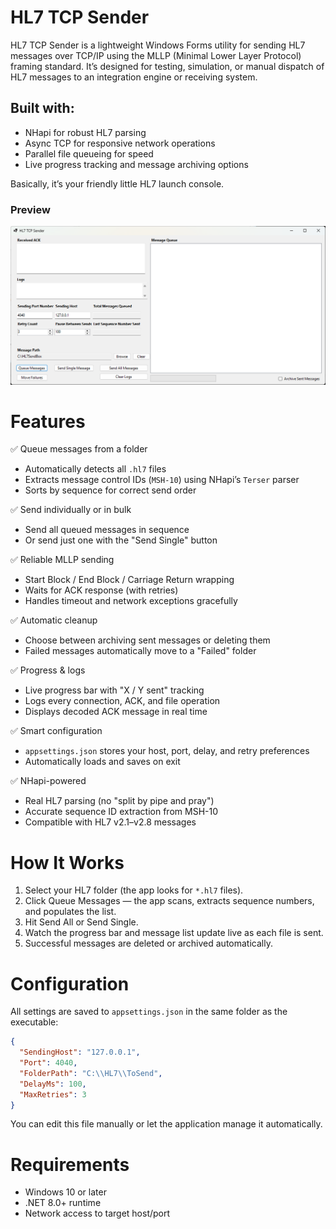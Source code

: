 # HL7 TCP Sender

HL7 TCP Sender is a lightweight Windows Forms utility for sending HL7 messages over TCP/IP using the MLLP (Minimal Lower Layer Protocol) framing standard.
It’s designed for testing, simulation, or manual dispatch of HL7 messages to an integration engine or receiving system.

## Built with:

- NHapi for robust HL7 parsing
- Async TCP for responsive network operations
- Parallel file queueing for speed
- Live progress tracking and message archiving options

Basically, it’s your friendly little HL7 launch console.

### Preview

![Application Preview](./images/app.png)

# Features

✅ Queue messages from a folder

- Automatically detects all `.hl7` files
- Extracts message control IDs (`MSH-10`) using NHapi’s `Terser` parser
- Sorts by sequence for correct send order

✅ Send individually or in bulk

- Send all queued messages in sequence
- Or send just one with the "Send Single" button

✅ Reliable MLLP sending

- Start Block / End Block / Carriage Return wrapping
- Waits for ACK response (with retries)
- Handles timeout and network exceptions gracefully

✅ Automatic cleanup

- Choose between archiving sent messages or deleting them
- Failed messages automatically move to a "Failed" folder

✅ Progress & logs

- Live progress bar with "X / Y sent" tracking
- Logs every connection, ACK, and file operation
- Displays decoded ACK message in real time

✅ Smart configuration

- `appsettings.json` stores your host, port, delay, and retry preferences
- Automatically loads and saves on exit

✅ NHapi-powered

- Real HL7 parsing (no "split by pipe and pray")
- Accurate sequence ID extraction from MSH-10
- Compatible with HL7 v2.1–v2.8 messages

# How It Works

1. Select your HL7 folder (the app looks for `*.hl7` files).
2. Click Queue Messages — the app scans, extracts sequence numbers, and populates the list.
3. Hit Send All or Send Single.
4. Watch the progress bar and message list update live as each file is sent.
5. Successful messages are deleted or archived automatically.

# Configuration

All settings are saved to `appsettings.json` in the same folder as the executable:

```json
{
  "SendingHost": "127.0.0.1",
  "Port": 4040,
  "FolderPath": "C:\\HL7\\ToSend",
  "DelayMs": 100,
  "MaxRetries": 3
}
```
You can edit this file manually or let the application manage it automatically.

# Requirements

- Windows 10 or later
- .NET 8.0+ runtime
- Network access to target host/port